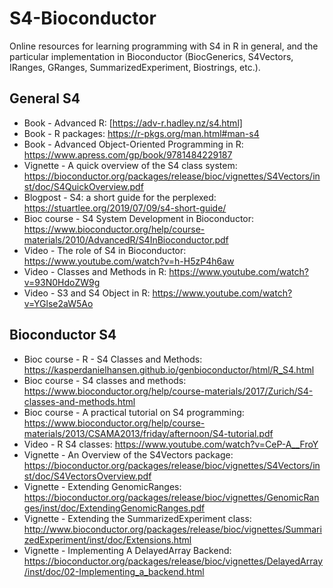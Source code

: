 # S4-Bioconductor

Online resources for learning programming with S4 in R in general, and the particular implementation in Bioconductor (BiocGenerics, S4Vectors, IRanges, GRanges, SummarizedExperiment, Biostrings, etc.).

## General S4

- Book - Advanced R: [https://adv-r.hadley.nz/s4.html]
- Book - R packages: https://r-pkgs.org/man.html#man-s4
- Book - Advanced Object-Oriented Programming in R: https://www.apress.com/gp/book/9781484229187
- Vignette - A quick overview of the S4 class system: https://bioconductor.org/packages/release/bioc/vignettes/S4Vectors/inst/doc/S4QuickOverview.pdf
- Blogpost - S4: a short guide for the perplexed: https://stuartlee.org/2019/07/09/s4-short-guide/
- Bioc course - S4 System Development in Bioconductor: https://www.bioconductor.org/help/course-materials/2010/AdvancedR/S4InBioconductor.pdf
- Video - The role of S4 in Bioconductor: https://www.youtube.com/watch?v=h-H5zP4h6aw
- Video - Classes and Methods in R: https://www.youtube.com/watch?v=93N0HdoZW9g
- Video - S3 and S4 Object in R: https://www.youtube.com/watch?v=YGlse2aW5Ao

## Bioconductor S4

- Bioc course - R - S4 Classes and Methods: https://kasperdanielhansen.github.io/genbioconductor/html/R_S4.html
- Bioc course - S4 classes and methods: https://www.bioconductor.org/help/course-materials/2017/Zurich/S4-classes-and-methods.html
- Bioc course -  A practical tutorial on S4 programming: https://www.bioconductor.org/help/course-materials/2013/CSAMA2013/friday/afternoon/S4-tutorial.pdf
- Video - R S4 classes: https://www.youtube.com/watch?v=CeP-A__FroY
- Vignette - An Overview of the S4Vectors package: https://bioconductor.org/packages/release/bioc/vignettes/S4Vectors/inst/doc/S4VectorsOverview.pdf
- Vignette - Extending GenomicRanges: https://bioconductor.org/packages/release/bioc/vignettes/GenomicRanges/inst/doc/ExtendingGenomicRanges.pdf
- Vignette - Extending the SummarizedExperiment class: http://www.bioconductor.org/packages/release/bioc/vignettes/SummarizedExperiment/inst/doc/Extensions.html
- Vignette - Implementing A DelayedArray Backend: https://bioconductor.org/packages/release/bioc/vignettes/DelayedArray/inst/doc/02-Implementing_a_backend.html


